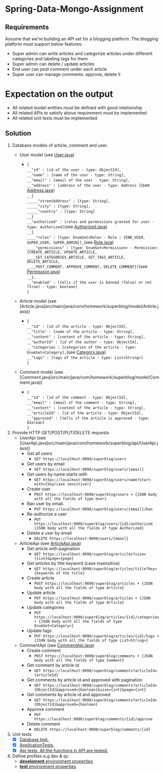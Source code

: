 # Spring-Data-Mongo-Assignment
## Requirements
Assume that we're building an API set for a blogging platform. The blogging platform must support below features:

* Super admin can write articles and categorize articles under different categories and labeling tags for them
* Super admin can delete / update articles
* End user can post comment under each article
* Super user can manage comments: approve, delete it

# Expectation on the output
* All related model entities must be defined with good relationship
* All related APIs to satisfy above requirement must be implemented
* All related unit tests must be implemented

## Solution
1. Database models of article, comment and user.
   - User model (see [User.java](src/main/java/com/homework/superblog/model/User.java))
     - `{`<br/>
         `__"id" : [id of the user - type: ObjectId],`<br/>
         `__"name" : [name of the user - type: String],`<br/>
         `__"email" : [email of the user - type: String],`<br/>
         `__"address" : [address of the user - type: Address ]`(see [Address.java](src/main/java/com/homework/superblog/model/Address.java))<br/>
         `__{`<br/>
         `_____"streetAddress" : [type: String],`<br/>
         `_____"city" : [type: String],`<br/> 
         `_____"country" : [type: String]`<br/>
         `__}`<br/>
         `__"authorized" : [roles and permossions granted for user - type: Authorized]`(see [Authorized.java](src/main/java/com/homework/superblog/model/Authorized.java))<br/>
         `__{`<br/>
         `____"roles" : [type: EnumSet<Role> - Role : {END_USER, SUPER_USER, SUPER_ADMIN}],`(see [Role.java](src/main/java/com/homework/superblog/model/Role.java))<br/>
         `____"permissions" : [type: EnumSet<Permission> - Permission: {CREATE_ARTICLE, UPDATE_ARTICLE,`<br/>
         `____SET_CATEGORIES_ARTICLE, SET_TAGS_ARTICLE, DELETE_ARTICLE,`<br/>
         `____POST_COMMENT, APPROVE_COMMENT, DELETE_COMMENT}]`(see [Permission.java](src/main/java/com/homework/superblog/model/Permission.java))<br/>
         `__},`<br/>
         `__"enabled" : [tells if the user is banned (false) or not (true) - type: boolean]`<br/>
       `}`
       
    - Article model (see [Article.java]src/main/java/com/homework/superblog/model/Article.java))
      - `{`<br/>
        `__"id" : [id of the article - type: ObjectId],`<br/>
        `__"title" : [name of the article - type: String],`<br/>
        `__"content" : [content of the article - type: String],`<br/>
        `__"authorId" : [id of the author - type: ObjectId],`<br/>
        `__"categories : [categories of the article - type: EnumSet<Category],`(see [Category.java](src/main/java/com/homework/superblog/model/Category.java))<br/>
        `__"tags" : [tags of the article - type: List<String>]`<br/>
        `}`
        
    - Comment model (see [Comment.java]src/main/java/com/homework/superblog/model/Comment.java))
      - `{`<br/>
        `__"id" : [id of the comment - type: ObjectId],`<br/>
        `__"email" : [email of the comment - type: String],`<br/>
        `__"content" : [content of the article - type: String],`<br/>
        `__"articleId" : [id of the article - type: ObjectId],`<br/>
        `__"approved" : [tells if the article is approved - type: boolean]`<br/>
        `}`
 2. Provide HTTP GET/POST/PUT/DELETE requests
    - UserApi (see [UserApi.java]src/main/java/com/homework/superblog/api/UserApi.java))
      - Get all users
        - `GET https://localhost:9090/superblog/users`
      - Get users by email
        - `GET https://localhost:9090/superblog/users/{email}`
      - Get users by name starts with
        - `GET https://localhost:9090/superblog/users/name?start-with={key(case sensitive)}`
      - Create user
        - `POST https://localhost:9090/superblog/users + {JSON body with all the fields of type User}`
      - Ban user by email.
        - `PUT https://localhost:9090/superblog/users/{email}/ban`
      - Re-authorize a user
        - `PUT https://localhost:9090/superblog/users/{id}/authorized {JSON body with all the fields of type Authorized}`
      - Delete a user by email
        - `DELETE https://localhost:9090/users/{email}`
    - ArticleApi (see [ArticleApi.java](src/main/java/com/homework/superblog/api/ArticleApi.java))
      - Get article with pagination
        - `GET https://localhost:9090/superblog/articles?size={size}&page={page}`
      - Get articles by title keyword (case insensitive)
        - `GET https://localhost:9090/superblog/articles/title?key={keywords of the title}`
      - Create article
        - `POST https://localhost:9090/superblog/articles + {JSON body with all the fields of type Article}`
      - Update article
        - `PUT https://localhost:9090/superblog/articles + {JSON body with all the fields of type Article}`
      - Update categories
        - `PUT https://localhost:9090/superblog/articles/{id}/categories + {JSON body with all the fields of type EnumSet<Category>}`
      - Update tags
        - `PUT https://localhost:9090/superblog/articles/{id}/tags + {JSON body with all the fields of type List<String>}`
    - CommentApi (see [CommentApi.java](src/main/java/com/homework/superblog/api/CommentApi.java))
      - Create comment
        - `POST https://localhost:9090/superblog/comments + {JSON body with all the fields of type Comment}`
      - Get comment by article id
        - `GET https://localhost:9090/superblog/comments?articleId={articleId}`
      - Get comments by article id and approved with pagination
        - `GET https://localhost:9090/superblog/comments?articleId={ObjectId}&approved={boolean}&size={int}&page={int}`
      - Get comments by article id and approved
        - `GET https://localhost:9090/superblog/comments?articleId={ObjectId}&approved={boolean}`
      - Approve comment
        - `PUT https://localhost:9090/superblog/comments/{id}/approve`
      - Delete comment
        - `DELETE https://localhost:9090/superblog/comments/{id}`
3. Unit tests
   - [x] [Database test.](src/test/java/com/homework/superblog/repository/DatabaseTest.java)
   - [x] [ApplicationTests.](src/test/java/com/homework/superblog/SuperblogApplicationTests.java)
   - [x] [Api tests. All the functions in API are tested.](src/test/java/com/homework/superblog/api)
4. Define profiles e.g dev & qc
   - [__develoment__ environment properties](src/main/resouces/application-dev.properties)
   - [__test__ environment properties](src/main/resouces/application-test.properties)
